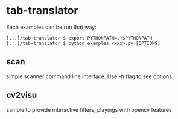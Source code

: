 # tab-translator
Each examples can be run that way:

    [...]/tab-translator $ export PYTHONPATH=.:$PYTHONPATH
    [...]/tab-translator $ python examples <xxx>.py [OPTIONS]

## scan
simple scanner command line interface. Use -h flag to see options

## cv2visu
sample to provide interactive filters, playings with opencv features

